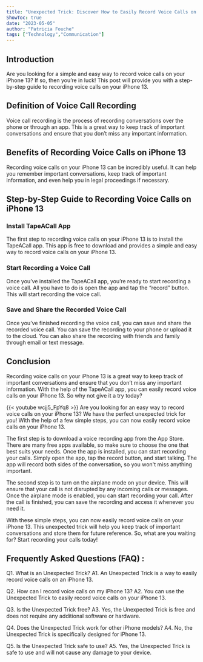 ```yaml
---
title: "Unexpected Trick: Discover How to Easily Record Voice Calls on iPhone 13!"
ShowToc: true 
date: "2023-05-05"
author: "Patricia Fouche" 
tags: ["Technology","Communication"]
---
```

## Introduction

Are you looking for a simple and easy way to record voice calls on your iPhone 13? If so, then you’re in luck! This post will provide you with a step-by-step guide to recording voice calls on your iPhone 13.

## Definition of Voice Call Recording

Voice call recording is the process of recording conversations over the phone or through an app. This is a great way to keep track of important conversations and ensure that you don’t miss any important information.

## Benefits of Recording Voice Calls on iPhone 13

Recording voice calls on your iPhone 13 can be incredibly useful. It can help you remember important conversations, keep track of important information, and even help you in legal proceedings if necessary.

## Step-by-Step Guide to Recording Voice Calls on iPhone 13

### Install TapeACall App

The first step to recording voice calls on your iPhone 13 is to install the TapeACall app. This app is free to download and provides a simple and easy way to record voice calls on your iPhone 13.

### Start Recording a Voice Call

Once you’ve installed the TapeACall app, you’re ready to start recording a voice call. All you have to do is open the app and tap the “record” button. This will start recording the voice call.

### Save and Share the Recorded Voice Call

Once you’ve finished recording the voice call, you can save and share the recorded voice call. You can save the recording to your phone or upload it to the cloud. You can also share the recording with friends and family through email or text message.

## Conclusion

Recording voice calls on your iPhone 13 is a great way to keep track of important conversations and ensure that you don’t miss any important information. With the help of the TapeACall app, you can easily record voice calls on your iPhone 13. So why not give it a try today?

{{< youtube wcjj5_FpYq8 >}} 
Are you looking for an easy way to record voice calls on your iPhone 13? We have the perfect unexpected trick for you! With the help of a few simple steps, you can now easily record voice calls on your iPhone 13. 

The first step is to download a voice recording app from the App Store. There are many free apps available, so make sure to choose the one that best suits your needs. Once the app is installed, you can start recording your calls. Simply open the app, tap the record button, and start talking. The app will record both sides of the conversation, so you won't miss anything important. 

The second step is to turn on the airplane mode on your device. This will ensure that your call is not disrupted by any incoming calls or messages. Once the airplane mode is enabled, you can start recording your call. After the call is finished, you can save the recording and access it whenever you need it.

With these simple steps, you can now easily record voice calls on your iPhone 13. This unexpected trick will help you keep track of important conversations and store them for future reference. So, what are you waiting for? Start recording your calls today!

## Frequently Asked Questions (FAQ) :
Q1. What is an Unexpected Trick?
A1. An Unexpected Trick is a way to easily record voice calls on an iPhone 13.

Q2. How can I record voice calls on my iPhone 13?
A2. You can use the Unexpected Trick to easily record voice calls on your iPhone 13.

Q3. Is the Unexpected Trick free?
A3. Yes, the Unexpected Trick is free and does not require any additional software or hardware.

Q4. Does the Unexpected Trick work for other iPhone models?
A4. No, the Unexpected Trick is specifically designed for iPhone 13.

Q5. Is the Unexpected Trick safe to use?
A5. Yes, the Unexpected Trick is safe to use and will not cause any damage to your device.


